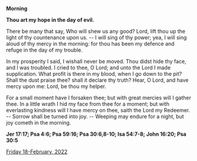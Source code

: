 **Morning**

**Thou art my hope in the day of evil.**
 
There be many that say, Who will shew us any good? Lord, lift thou up the light of thy countenance upon us. -- I will sing of thy power; yea, I will sing aloud of thy mercy in the morning: for thou has been my defence and refuge in the day of my trouble.
 
In my prosperity I said, I wishall never be moved. Thou didst hide thy face, and I was troubled. I cried to thee, O Lord; and unto the Lord I made supplication. What profit is there in my blood, when I go down to the pit? Shall the dust praise thee? shall it declare thy truth? Hear, O Lord, and have mercy upon me: Lord, be thou my helper.
 
For a small moment have I forsaken thee; but with great mercies will I gather thee. In a little wrath I hid my face from thee for a moment; but with everlasting kindness will I have mercy on thee, saith the Lord my Redeemer. -- Sorrow shall be turned into joy. -- Weeping may endure for a night, but joy cometh in the morning.  

**Jer 17:17; Psa 4:6; Psa 59:16; Psa 30:6,8-10; Isa 54:7-8; John 16:20; Psa 30:5**

[Friday 18-February, 2022](https://t.me/daily_light)
